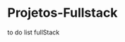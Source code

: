 # Projetos-Fullstack
 to do list fullStack

<a href="images/todo-list (1).png"></a>
<a href="images/todo-list (2).png"></a>
<a href="images/todo-list (3).png"></a>
<a href="images/todo-list (4).png"></a>
<a href="images/todo-list (5).png"></a>
<a href="images/todo-list (6).png"></a>
<a href="images/todo-list (7).png"></a>

